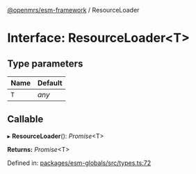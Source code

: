 [@openmrs/esm-framework](../API.md) / ResourceLoader

# Interface: ResourceLoader<T\>

## Type parameters

| Name | Default |
| :------ | :------ |
| `T` | *any* |

## Callable

▸ **ResourceLoader**(): *Promise*<T\>

**Returns:** *Promise*<T\>

Defined in: [packages/esm-globals/src/types.ts:72](https://github.com/openmrs/openmrs-esm-core/blob/master/packages/esm-globals/src/types.ts#L72)
